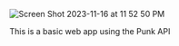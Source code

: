 ![Screen Shot 2023-11-16 at 11 52 50 PM](https://github.com/JonathanRaposo/Punk-API/assets/67019470/837d0283-ae0b-4856-b4b5-0eb67cfd3135)


This is a basic web app using the Punk API
